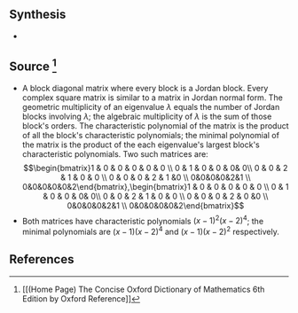 ## Synthesis
- 
## Source [^1]
- A block diagonal matrix where every block is a Jordan block. Every complex square matrix is similar to a matrix in Jordan normal form. The geometric multiplicity of an eigenvalue $\lambda$ equals the number of Jordan blocks involving $\lambda$; the algebraic multiplicity of $\lambda$ is the sum of those block's orders. The characteristic polynomial of the matrix is the product of all the block's characteristic polynomials; the minimal polynomial of the matrix is the product of the each eigenvalue's largest block's characteristic polynomials. Two such matrices are: $$\begin{bmatrix}1 & 0 & 0 & 0 & 0 & 0 \\ 0 & 1 & 0 & 0 & 0& 0\\ 0 & 0 & 2 & 1 & 0 & 0 \\ 0 & 0 & 0 & 2 & 1 &0 \\ 0&0&0&0&2&1 \\ 0&0&0&0&0&2\end{bmatrix},\begin{bmatrix}1 & 0 & 0 & 0 & 0 & 0 \\ 0 & 1 & 0 & 0 & 0& 0\\ 0 & 0 & 2 & 1 & 0 & 0 \\ 0 & 0 & 0 & 2 & 0 &0 \\ 0&0&0&0&2&1 \\ 0&0&0&0&0&2\end{bmatrix}$$
- Both matrices have characteristic polynomials $(x-1)^2(x-2)^4$; the minimal polynomials are $(x-1)(x-2)^4$ and $(x-1)(x-2)^2$ respectively.
## References

[^1]: [[(Home Page) The Concise Oxford Dictionary of Mathematics 6th Edition by Oxford Reference]]
